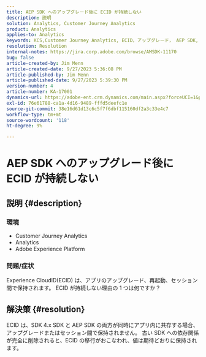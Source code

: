 ```yaml
---
title: AEP SDK へのアップグレード後に ECID が持続しない
description: 説明
solution: Analytics, Customer Journey Analytics
product: Analytics
applies-to: Analytics
keywords: KCS,Customer Journey Analytics, ECID，アップグレード， AEP SDK, Adobe Experience Platform,Experience CloudID
resolution: Resolution
internal-notes: https://jira.corp.adobe.com/browse/AMSDK-11170
bug: false
article-created-by: Jim Menn
article-created-date: 9/27/2023 5:36:08 PM
article-published-by: Jim Menn
article-published-date: 9/27/2023 5:39:30 PM
version-number: 4
article-number: KA-17001
dynamics-url: https://adobe-ent.crm.dynamics.com/main.aspx?forceUCI=1&pagetype=entityrecord&etn=knowledgearticle&id=e48bd550-5c5d-ee11-be6f-6045bd006268
exl-id: 76e61788-ca1a-4d16-9489-fffd5deefc1e
source-git-commit: 38e16d61d13c6c5f7f6dbf115160df2a3c33e4c7
workflow-type: tm+mt
source-wordcount: '118'
ht-degree: 9%

---
```


# AEP SDK へのアップグレード後に ECID が持続しない

## 説明 {#description}


### <b>環境</b>

- Customer Journey Analytics
- Analytics
- Adobe Experience Platform




### <b>問題/症状</b>

Experience CloudID(ECID) は、アプリのアップグレード、再起動、セッション間で保持されます。 ECID が持続しない理由の 1 つは何ですか？


## 解決策 {#resolution}


ECID は、SDK 4.x SDK と AEP SDK の両方が同時にアプリ内に共存する場合、アップグレードまたはセッション間で保持されません。 古い SDK への依存関係が完全に削除されると、ECID の移行がおこなわれ、値は期待どおりに保持されます。
